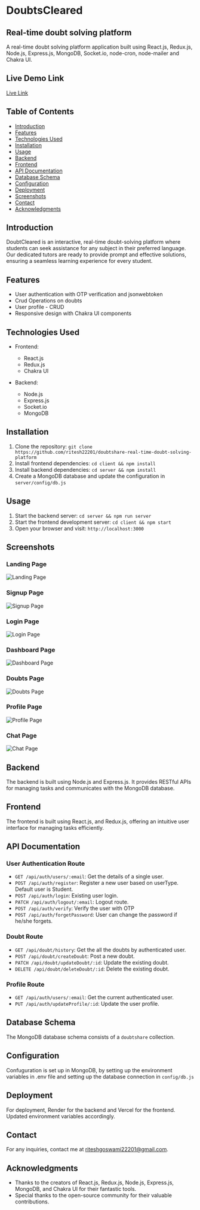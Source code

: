# DoubtsCleared

## Real-time doubt solving platform

A real-time doubt solving platform application built using React.js, Redux.js, Node.js, Express.js, MongoDB, Socket.io, node-cron, node-mailer and Chakra UI.

## Live Demo Link

[Live Link](https://drive.google.com/file/d/1wqqV2yJbsP2_tSA6hvhZmMTbUpAx415C/view?usp=sharing)

## Table of Contents

- [Introduction](#introduction)
- [Features](#features)
- [Technologies Used](#technologies-used)
- [Installation](#installation)
- [Usage](#usage)
- [Backend](#backend)
- [Frontend](#frontend)
- [API Documentation](#api-documentation)
- [Database Schema](#database-schema)
- [Configuration](#configuration)
- [Deployment](#deployment)
- [Screenshots](#screenshots)
- [Contact](#contact)
- [Acknowledgments](#acknowledgments)

## Introduction

DoubtCleared is an interactive, real-time doubt-solving platform where students can seek assistance for any subject in their preferred language. Our dedicated tutors are ready to provide prompt and effective solutions, ensuring a seamless learning experience for every student.

## Features

- User authentication with OTP verification and jsonwebtoken
- Crud Operations on doubts
- User profile - CRUD
- Responsive design with Chakra UI components

## Technologies Used

- Frontend:
  - React.js
  - Redux.js
  - Chakra UI

- Backend:
  - Node.js
  - Express.js
  - Socket.io
  - MongoDB

## Installation

1. Clone the repository: `git clone https://github.com/ritesh22201/doubtshare-real-time-doubt-solving-platform`
3. Install frontend dependencies: `cd client && npm install`
4. Install backend dependencies: `cd server && npm install`
5. Create a MongoDB database and update the configuration in `server/config/db.js`

## Usage

1. Start the backend server: `cd server && npm run server`
2. Start the frontend development server: `cd client && npm start`
3. Open your browser and visit: `http://localhost:3000`

## Screenshots

### Landing Page 

![Landing Page](./client/src/Assets/Screenshots/Screenshot%20(894).png)

### Signup Page

![Signup Page](./client/src/Assets/Screenshots/Screenshot%20(895).png)

### Login Page

![Login Page](./client/src/Assets/Screenshots/Screenshot%20(896).png)

### Dashboard Page

![Dashboard Page](./client/src/Assets/Screenshots/Screenshot%20(897).png)

### Doubts Page

![Doubts Page](./client/src/Assets/Screenshots/Screenshot%20(898).png)

### Profile Page

![Profile Page](./client/src/Assets/Screenshots/Screenshot%20(899).png)

### Chat Page

![Chat Page](./client/src/Assets/Screenshots/Screenshot%20(900).png)

## Backend

The backend is built using Node.js and Express.js. It provides RESTful APIs for managing tasks and communicates with the MongoDB database.

## Frontend

The frontend is built using React.js, and Redux.js, offering an intuitive user interface for managing tasks efficiently.

## API Documentation

### User Authentication Route

- `GET /api/auth/users/:email`: Get the details of a single user.
- `POST /api/auth/register`: Register a new user based on userType. Default user is Student.
- `POST /api/auth/login`: Existing user login.
- `PATCH /api/auth/logout/:email`: Logout route.
- `POST /api/auth/verify`: Verify the user with OTP
- `POST /api/auth/forgetPassword`: User can change the password if he/she forgets.

### Doubt Route

- `GET /api/doubt/history`: Get the all the doubts by authenticated user.
- `POST /api/doubt/createDoubt`: Post a new doubt.
- `PATCH /api/doubt/updateDoubt/:id`: Update the existing doubt.
- `DELETE /api/doubt/deleteDoubt/:id`: Delete the existing doubt.

### Profile Route

- `GET /api/auth/users/:email`: Get the current authenticated user.
- `PUT /api/auth/updateProfile/:id`: Update the user profile.

## Database Schema

The MongoDB database schema consists of a `doubtshare` collection.

## Configuration

Confuguration is set up in MongoDB, by setting up the environment variables in .env file and setting up the database connection in `config/db.js`

## Deployment

For deployment, Render for the backend and Vercel for the frontend. Updated environment variables accordingly.

## Contact

For any inquiries, contact me at riteshgoswami22201@gmail.com.

## Acknowledgments

- Thanks to the creators of React.js, Redux.js, Node.js, Express.js, MongoDB, and Chakra UI for their fantastic tools.
- Special thanks to the open-source community for their valuable contributions.